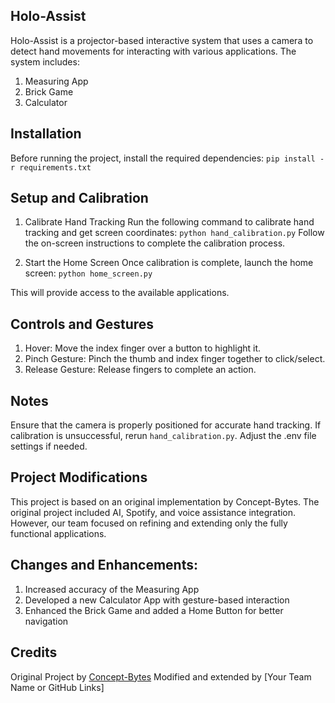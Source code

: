## Holo-Assist
Holo-Assist is a projector-based interactive system that uses a camera to detect hand movements for interacting with various applications. The system includes:
1. Measuring App
2. Brick Game
3. Calculator

## Installation
Before running the project, install the required dependencies:
``pip install -r requirements.txt``

## Setup and Calibration
1. Calibrate Hand Tracking
Run the following command to calibrate hand tracking and get screen coordinates:
``python hand_calibration.py``
Follow the on-screen instructions to complete the calibration process.

2. Start the Home Screen
Once calibration is complete, launch the home screen:
``python home_screen.py``

This will provide access to the available applications.

## Controls and Gestures
1. Hover: Move the index finger over a button to highlight it.
2. Pinch Gesture: Pinch the thumb and index finger together to click/select.
3. Release Gesture: Release fingers to complete an action.

## Notes
Ensure that the camera is properly positioned for accurate hand tracking.
If calibration is unsuccessful, rerun ``hand_calibration.py``.
Adjust the .env file settings if needed.

## Project Modifications
This project is based on an original implementation by Concept-Bytes. The original project included AI, Spotify, and voice assistance integration. However, our team focused on refining and extending only the fully functional applications.

## Changes and Enhancements:
1. Increased accuracy of the Measuring App
2. Developed a new Calculator App with gesture-based interaction
3. Enhanced the Brick Game and added a Home Button for better navigation

## Credits  
Original Project by [Concept-Bytes](https://github.com/Concept-Bytes)
Modified and extended by [Your Team Name or GitHub Links]  
